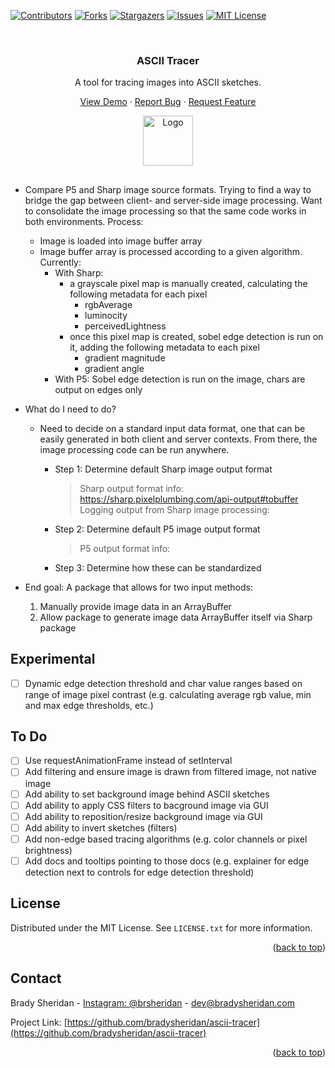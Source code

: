 <a name="readme-top"></a>

[![Contributors][contributors-shield]][contributors-url]
[![Forks][forks-shield]][forks-url]
[![Stargazers][stars-shield]][stars-url]
[![Issues][issues-shield]][issues-url]
[![MIT License][license-shield]][license-url]

<!-- PROJECT LOGO -->
<br />
<div align="center">
  <h3 align="center">ASCII Tracer</h3>

  <p align="center">
    A tool for tracing images into ASCII sketches.
  </p>

  <p align="center">
    <a href="https://bradysheridan.com/ascii-tracer">View Demo</a>
    ·
    <a href="https://github.com/bradysheridan/ascii-tracer/issues">Report Bug</a>
    ·
    <a href="https://github.com/bradysheridan/ascii-tracer/issues">Request Feature</a>
  </p>

  <a href="https://github.com/bradysheridan/ascii-tracer">
    <img src="[product-screenshot]" alt="Logo" width="80" height="80">
  </a>
</div>



## 
- Compare P5 and Sharp image source formats. Trying to find a way to bridge the gap between client- and server-side image processing. Want to consolidate the image processing so that the same code works in both environments. Process:
  - Image is loaded into image buffer array
  - Image buffer array is processed according to a given algorithm. Currently:
    - With Sharp:
      - a grayscale pixel map is manually created, calculating the following metadata for each pixel
        - rgbAverage
        - luminocity
        - perceivedLightness
      - once this pixel map is created, sobel edge detection is run on it, adding the following metadata to each pixel
        - gradient magnitude
        - gradient angle
    - With P5: Sobel edge detection is run on the image, chars are output on edges only

- What do I need to do?
  - Need to decide on a standard input data format, one that can be easily generated in both client and server contexts. From there, the image processing code can be run anywhere.
    - Step 1: Determine default Sharp image output format
      > Sharp output format info: https://sharp.pixelplumbing.com/api-output#tobuffer
      > Logging output from Sharp image processing:

    - Step 2: Determine default P5 image output format
      > P5 output format info: 
    - Step 3: Determine how these can be standardized

- End goal: A package that allows for two input methods:
  1. Manually provide image data in an ArrayBuffer
  2. Allow package to generate image data ArrayBuffer itself via Sharp package

## Experimental
- [ ] Dynamic edge detection threshold and char value ranges based on range of image pixel contrast (e.g. calculating average rgb value, min and max edge thresholds, etc.)

## To Do
- [ ] Use requestAnimationFrame instead of setInterval
- [ ] Add filtering and ensure image is drawn from filtered image, not native image
- [ ] Add ability to set background image behind ASCII sketches
- [ ] Add ability to apply CSS filters to bacground image via GUI
- [ ] Add ability to reposition/resize background image via GUI
- [ ] Add ability to invert sketches (filters)
- [ ] Add non-edge based tracing algorithms (e.g. color channels or pixel brightness)
- [ ] Add docs and tooltips pointing to those docs (e.g. explainer for edge detection next to controls for edge detection threshold)

<!-- LICENSE -->
## License

Distributed under the MIT License. See `LICENSE.txt` for more information.

<p align="right">(<a href="#readme-top">back to top</a>)</p>

<!-- CONTACT -->
## Contact

Brady Sheridan - [Instagram: @brsheridan](https://instagram.com/brsheridan) - dev@bradysheridan.com

Project Link: [https://github.com/bradysheridan/ascii-tracer](https://github.com/bradysheridan/ascii-tracer)

<p align="right">(<a href="#readme-top">back to top</a>)</p>

<!-- MARKDOWN LINKS & IMAGES -->
<!-- https://www.markdownguide.org/basic-syntax/#reference-style-links -->
[contributors-shield]: https://img.shields.io/github/contributors/bradysheridan/ascii-tracer.svg?style=for-the-badge
[contributors-url]: https://github.com/bradysheridan/ascii-tracer/graphs/contributors
[forks-shield]: https://img.shields.io/github/forks/bradysheridan/ascii-tracer.svg?style=for-the-badge
[forks-url]: https://github.com/bradysheridan/ascii-tracer/network/members
[stars-shield]: https://img.shields.io/github/stars/bradysheridan/ascii-tracer.svg?style=for-the-badge
[stars-url]: https://github.com/bradysheridan/ascii-tracer/stargazers
[issues-shield]: https://img.shields.io/github/issues/bradysheridan/ascii-tracer.svg?style=for-the-badge
[issues-url]: https://github.com/bradysheridan/ascii-tracer/issues
[license-shield]: https://img.shields.io/github/license/bradysheridan/ascii-tracer.svg?style=for-the-badge
[license-url]: https://github.com/bradysheridan/ascii-tracer/blob/master/LICENSE.txt
[product-screenshot]: public/assets/images/screenshot.png
[Next.js]: https://img.shields.io/badge/next.js-000000?style=for-the-badge&logo=nextdotjs&logoColor=white
[Next-url]: https://nextjs.org/
[React.js]: https://img.shields.io/badge/React-20232A?style=for-the-badge&logo=react&logoColor=61DAFB
[React-url]: https://reactjs.org/
[JQuery.com]: https://img.shields.io/badge/jQuery-0769AD?style=for-the-badge&logo=jquery&logoColor=white
[JQuery-url]: https://jquery.com 
[p5-url]: https://p5js.org/